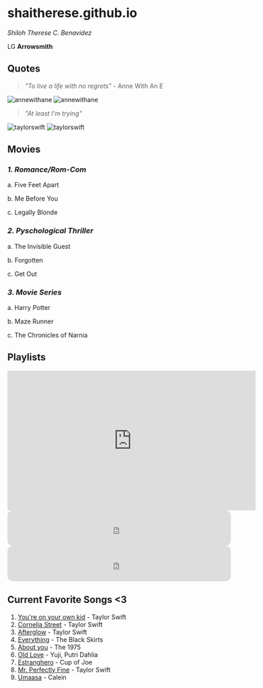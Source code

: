 # shaitherese.github.io
*Shiloh Therese C. Benavidez*

LG **Arrowsmith**

## Quotes
 >*"To live a life with no regrets"* - Anne With An E

![annewithane](https://64.media.tumblr.com/38fa9b5216477eb6b9dfc215fab2ace6/882779b1ff4b2485-8b/s540x810/403906b46764cde32ab6e83075a3df1f0f732459.pnj)
![annewithane](https://64.media.tumblr.com/0bc407c834a1d9559be10d6ea5af2219/e297a64213eb837c-2d/s540x810/470303b50b117fe5d4da46a9231e68f8de1381ee.pnj)

>*"At least I'm trying"*

![taylorswift](https://64.media.tumblr.com/3ea82798f55fb5966e8dae3c4cbf62df/5164661fc540c917-7c/s540x810/8a9f9cac1355e0ec225240240f75fdf4ac5bc5e0.jpg)
![taylorswift](https://64.media.tumblr.com/8801ba10f41ad4026567fb9dc60d6c8e/306fb305afa94638-66/s540x810/dce5f192d139d2612ab1465daca13fe4bdfd213b.jpg)

## Movies
### *1. Romance/Rom-Com* 
a. Five Feet Apart

b. Me Before You

c. Legally Blonde 

### *2. Pyschological Thriller*
a. The Invisible Guest

b. Forgotten

c. Get Out


### *3. Movie Series*
a. Harry Potter

b. Maze Runner

c. The Chronicles of Narnia

## Playlists 
<iframe width="560" height="315" src="https://www.youtube.com/embed/hS4akr_fcZU" title="YouTube video player" frameborder="0" allow="accelerometer; autoplay; clipboard-write; encrypted-media; gyroscope; picture-in-picture; web-share" allowfullscreen></iframe>
<iframe style="border-radius:12px" src="https://open.spotify.com/embed/playlist/3RNjUvCQCeafp1xCovSsjJ?utm_source=generator" width="100%" height="80" frameBorder="0" allowfullscreen="" allow="autoplay; clipboard-write; encrypted-media; fullscreen; picture-in-picture" loading="lazy"></iframe>
<iframe style="border-radius:12px" src="https://open.spotify.com/embed/playlist/5L28Cayq8y22Vi1UfZ5xY3?utm_source=generator&theme=0" width="100%" height="80" frameBorder="0" allowfullscreen="" allow="autoplay; clipboard-write; encrypted-media; fullscreen; picture-in-picture" loading="lazy"></iframe>

## Current Favorite Songs <3 
1. [You're on your own kid](https://open.spotify.com/track/4D7BCuvgdJlYvlX5WlN54t?si=d7128fbd7bc34aa0) - Taylor Swift
2. [Cornelia Street](https://open.spotify.com/track/12M5uqx0ZuwkpLp5rJim1a?si=84990314d72c4b3c) - Taylor Swift
3. [Afterglow](https://open.spotify.com/track/1SymEzIT3H8UZfibCs3TYi?si=09a5ca6b380c4de0) - Taylor Swift
4. [Everything](https://open.spotify.com/track/19Hg1UCZaCdpHB37L7x63X?si=a8abd6c687a1481a) - The Black Skirts
5. [About you](https://open.spotify.com/track/1fDFHXcykq4iw8Gg7s5hG9?si=3c334b37f2e14838) - The 1975
6. [Old Love](https://open.spotify.com/track/3W4U7TEgILGpq0EmquurtH?si=ccee83fbb8e1474f) - Yuji, Putri Dahlia
7. [Estranghero](https://open.spotify.com/track/6HVT2c1ZZdhH1nGFb4AxUJ?si=dc3942aa197a4e39) - Cup of Joe
8. [Mr. Perfectly Fine](https://open.spotify.com/track/7l2tmgUhV7Y2aJHjiszifg?si=a7f9b4f06c944b6c) - Taylor Swift
9. [Umaasa](https://open.spotify.com/track/4AULw1VRyJP17zMvwgTIUs?si=67d522dc13304630) - Calein
